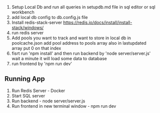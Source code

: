 1. Setup Local Db and run all queries in setupdb.md file in sql editor or sql workbench
2. add local db config to db.config.js file
3. Install redis-stack-server https://redis.io/docs/install/install-stack/windows/
4. run redis server
5. Add pools you want to track and want to store in local db in poolcache.json add pool address to pools array also in lastupdated array put 0 on that index
6. fisrt run 'npm install' and then  run backend by 'node server/server.js'
wait a minute it will load some data to database
7. run frontend by 'npm run dev'

## Running App
1. Run Redis Server - Docker
2. Start SQL server
3. Run backend - node server/server.js
4. Run frontend in new terminal window - npm run dev



